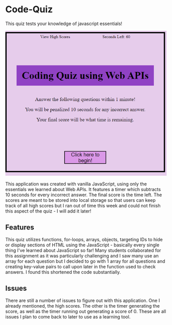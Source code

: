 # Code-Quiz
This quiz tests your knowledge of javascript essentials!

![This quiz tests your knowledge of javascript essentials!](./assets/images/screenshot.PNG)

This application was created with vanilla JavaScript, using only the essentials we learned about Web APIs. It features a timer which subtracts 10 seconds for every incorrect answer. The final score is the time left. The scores are meant to be stored into local storage so that users can keep track of all high scores but I ran out of time this week and could not finish this aspect of the quiz - I will add it later!

## Features
This quiz utilizes functions, for-loops, arrays, objects, targeting IDs to hide or display sections of HTML using the JavaScript - basically every single thing I've learned about JavaScript so far! Many students collaborated for this assignment as it was particularly challenging and I saw many use an array for each question but I decided to go with 1 array for all questions and creating key-value pairs to call upon later in the function used to check answers. I found this shortened the code substantially. 

## Issues
There are still a number of issues to figure out with this application. One I already mentioned, the high scores. The other is the timer generating the score, as well as the timer running out generating a score of 0. These are all issues I plan to come back to later to use as a learning tool.